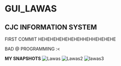 # GUI_LAWAS

CJC INFORMATION SYSTEM
----------------------------------------------
FIRST COMMIT HEHEHEHEHEHEHEHHEHHEHEHEHE

BAD @ PROGRAMMING :<

**MY SNAPSHOTS**
![Lawas](https://github.com/user-attachments/assets/50c23567-82eb-4d00-b625-9a92bb39c919)
![Lawas2](https://github.com/user-attachments/assets/5bc23918-06e1-4eb7-b017-01a49d57946b)
![lawas3](https://github.com/user-attachments/assets/b04ed428-3bc6-4007-9e57-d9a76739cf30)
